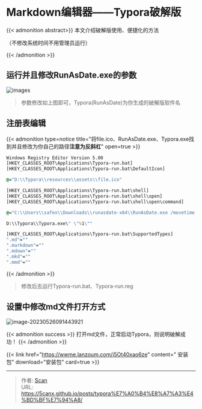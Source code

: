 # Markdown编辑器——Typora破解版

<!--more-->

{{< admonition abstract>}}
本文介绍破解版使用、便捷化的方法                       

（不修改系统时间不用管理员运行）        

{{< /admonition >}}

## 运行并且修改RunAsDate.exe的参数

![images](https://fastly.jsdelivr.net/gh/hack-scan/Blog-pic/posts/202305260819092.png)


>参数修改如上图即可，Typora(RunAsDate)为你生成的破解版软件名




## 注册表编辑
{{< admonition type=notice title="将file.ico、RunAsDate.exe、Typora.exe找到并且修改为你自己的路径**注意为反斜杠**" open=true >}}
```bat title="This is a tip" open=false
Windows Registry Editor Version 5.00
[HKEY_CLASSES_ROOT\Applications\Typora-run.bat]
[HKEY_CLASSES_ROOT\Applications\Typora-run.bat\DefaultIcon]

@="D:\\Typora\\resources\\assets\\file.ico"

[HKEY_CLASSES_ROOT\Applications\Typora-run.bat\shell]
[HKEY_CLASSES_ROOT\Applications\Typora-run.bat\shell\open]
[HKEY_CLASSES_ROOT\Applications\Typora-run.bat\shell\open\command]

@="C:\\Users\\safex\\Downloads\\runasdate-x64\\RunAsDate.exe /movetime 13\\02\\2020 00:00:00 \"

D:\\Typora\\Typora.exe\" \"%1\""

[HKEY_CLASSES_ROOT\Applications\Typora-run.bat\SupportedTypes]
".md"=""
".markdown"=""
".mdown"=""
".mkd"=""
".mmd"=""
```
{{< /admonition >}}

> 修改后去运行Typora-run.bat、Typora-run.reg

## 设置中修改md文件打开方式

![image-20230526091443921](https://fastly.jsdelivr.net/gh/hack-scan/Blog-pic/posts/202305260914983.png)

{{< admonition success >}}
打开md文件，正常启动Typora，则说明破解成功！
{{< /admonition >}}

{{< link href="https://wwme.lanzoum.com/i5Ot40xao6ze" content=" 安装包" download="安装包" card=true >}}

---

> 作者: [Scan](https://www.scan.work/)  
> URL: https://5canx.github.io/posts/typora%E7%A0%B4%E8%A7%A3%E4%BD%BF%E7%94%A8/  

